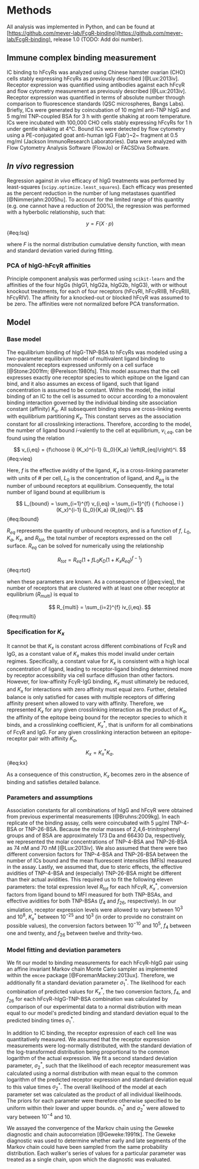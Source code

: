 # Methods

All analysis was implemented in Python, and can be found at [https://github.com/meyer-lab/FcgR-binding](https://github.com/meyer-lab/FcgR-binding), release 1.0 (TODO: Add doi number).

## Immune complex binding measurement

IC binding to hFcγRs was analyzed using Chinese hamster ovarian (CHO) cells stably expressing hFcγRs as previously described [@Lux:2013iv]. Receptor expression was quantified using antibodies against each hFcγR and flow cytometry measurement as previously described [@Lux:2013iv]. Receptor expression was quantified in terms of absolute number through comparison to fluorescence standards (QSC microspheres, Bangs Labs). Briefly, ICs were generated by coincubation of 10 mg/ml anti-TNP hIgG and 5 mg/ml TNP-coupled BSA for 3 h with gentle shaking at room temperature. ICs were incubated with 100,000 CHO cells stably expressing hFcγRs for 1 h under gentle shaking at 4℃. Bound ICs were detected by flow cytometry using a PE-conjugated goat anti-human IgG F(ab')~2~ fragment at 0.5 mg/ml (Jackson ImmunoResearch Laboratories). Data were analyzed with Flow Cytometry Analysis Software (FlowJo) or FACSDiva Software.

## *In vivo* regression

Regression against *in vivo* efficacy of hIgG treatments was performed by least-squares (`scipy.optimize.least_squares`). Each efficacy was presented as the percent reduction in the number of lung metastases quantified [@Nimmerjahn:2005hu]. To account for the limited range of this quantity (e.g. one cannot have a reduction of 200%), the regression was performed with a hyberbolic relationship, such that:

$$ y = F (X \cdot p) $$ {#eq:lsq}

where $F$ is the normal distribution cumulative density function, with mean and standard deviation varied during fitting.

### PCA of hIgG-hFcγR affinities

Principle component analysis was performed using `scikit-learn` and the affinities of the four hIgGs (hIgG1, hIgG2a, hIgG2b, hIgG3), with or without knockout treatments, for each of four receptors (hFcγRI, hFcγRIIB, hFcγRIII, hFcγRIV). The affinity for a knocked-out or blocked hFcγR was assumed to be zero. The affinities were not normalized before PCA transformation. 

## Model

### Base model

The equilibrium binding of hIgG-TNP-BSA to hFcγRs was modeled using a two-parameter equilibrium model of multivalent ligand binding to monovalent receptors expressed uniformly on a cell surface [@Stone:2001fm; @Perelson:1980fs]. This model assumes that the cell expresses exactly one receptor species to which epitope on the ligand can bind, and it also assumes an excess of ligand, such that ligand concentration is assumed to be constant. Within the model, the initial binding of an IC to the cell is assumed to occur according to a monovalent binding interaction governed by the individual binding site association constant (affinity) $K_a$. All subsequent binding steps are cross-linking events with equilibrium partitioning $K_x$. This constant serves as the association constant for all crosslinking interactions. Therefore, according to the model, the number of ligand bound $i$-valently to the cell at equilibrium, $v_{i,eq}$, can be found using the relation

$$ v_{i,eq} = {f\choose i} (K_x)^{i-1} {L_0}{K_a} \left(R_{eq}\right)^i. $$ {#eq:vieq}

Here, $f$ is the effective avidity of the ligand, $K_x$ is a cross-linking parameter with units of # per cell, $L_0$ is the concentration of ligand, and $R_{eq}$ is the number of unbound receptors at equilibrium. Consequently, the total number of ligand bound at equilibrium is

$$ L_{bound} = \sum_{i=1}^{f} v_{i,eq} = \sum_{i=1}^{f} { f\choose i } (K_x)^{i-1} {L_0}{K_a} (R_{eq})^i. $$ {#eq:lbound}

$R_{eq}$ represents the quantity of unbound receptors, and is a function of $f$, $L_0$, $K_a$, $K_x$, and $R_{tot}$, the total number of receptors expressed on the cell surface. $R_{eq}$ can be solved for numerically using the relationship

$$ R_{tot} = R_{eq} \left(1+f {L_0}{K_D} (1+K_x R_{eq})^{f-1}\right) $$ {#eq:rtot}

when these parameters are known. As a consequence of [@eq:vieq], the number of receptors that are clustered with at least one other receptor at equilibrium ($R_{multi}$) is equal to

$$ R_{multi} = \sum_{i=2}^{f} iv_{i,eq}. $$ {#eq:rmulti}

### Specification for $K_x$

It cannot be that $K_x$ is constant across different combinations of FcγR and IgG, as a constant value of $K_x$ makes this model invalid under certain regimes. Specifically, a constant value for $K_x$ is consistent with a high local concentration of ligand, leading to receptor-ligand binding determined more by receptor accessibility via cell surface diffusion than other factors. However, for low-affinity FcγR-IgG binding, $K_x$ must ultimately be reduced, and $K_x$ for interactions with zero affinity must equal zero. Further, detailed balance is only satisfied for cases with multiple receptors of differing affinity present when allowed to vary with affinity. Therefore, we represented $K_x$ for any given crosslinking interaction as the product of $K_a$, the affinity of the epitope being bound for the receptor species to which it binds, and a crosslinking coefficient, $K_x^*$, that is uniform for all combinations of FcγR and IgG. For any given crosslinking interaction between an epitope-receptor pair with affinity $K_a$,

$$ K_x = K_x^* K_a. $$ {#eq:kx}

As a consequence of this construction, $K_x$ becomes zero in the absence of binding and satisfies detailed balance.

### Parameters and assumptions

Association constants for all combinations of hIgG and hFcγR were obtained from previous experimental measurements [@Bruhns:2009kg]. In each replicate of the binding assay, cells were coincubated with 5 µg/ml TNP-4-BSA or TNP-26-BSA. Because the molar masses of 2,4,6-trinitrophenyl groups and of BSA are approximately 173 Da and 66430 Da, respectively, we represented the molar concentrations of TNP-4-BSA and TNP-26-BSA as 74 nM and 70 nM [@Lux:2013iv]. We also assumed that there were two different conversion factors for TNP-4-BSA and TNP-26-BSA between the number of ICs bound and the mean fluorescent intensities (MFIs) measured in the assay. Lastly, we assumed that, due to steric effects, the effective avidities of TNP-4-BSA and (especially) TNP-26-BSA might be different than their actual avidities. This required us to fit the following eleven parameters: the total expression level $R_{tot}$ for each hFcγR, $K_x^*$, conversion factors from ligand bound to MFI measured for both TNP-BSAs, and effective avidities for both TNP-BSAs ($f_{4}$ and $f_{26}$, respectively). In our simulation, receptor expression levels were allowed to vary between $10^3$ and $10^8$, $K_x^*$ between $10^{-25}$ and $10^3$ (in order to provide no constraint on possible values), the conversion factors between $10^{-10}$ and $10^5$, $f_4$ between one and twenty, and $f_{26}$ between twelve and thrity-two.

### Model fitting and deviation parameters

We fit our model to binding measurements for each hFcγR-hIgG pair using an affine invariant Markov chain Monte Carlo sampler as implemented within the `emcee` package [@ForemanMackey:2013ux]. Therefore, we additionally fit a standard deviation parameter $\sigma_1^*$. The likelihood for each combination of predicted values for $K_x^*$, the two conversion factors, $f_4$, and $f_{26}$ for each hFcγR-hIgG-TNP-BSA combination was calculated by comparison of our experimental data to a normal distribution with mean equal to our model's predicted binding and standard deviation equal to the predicted binding times $\sigma_1^*$.

In addition to IC binding, the receptor expression of each cell line was quantitatively measured. We assumed that the receptor expression measurements were log-normally distributed, with the standard deviation of the log-transformed distribution being proportional to the common logarithm of the actual expression. We fit a second standard deviation parameter, $\sigma_2^*$, such that the likelihood of each receptor measurement was calculated using a normal distribution with mean equal to the common logarithm of the predicted receptor expression and standard deviation equal to this value times $\sigma_2^*$. The overall likelihood of the model at each parameter set was calculated as the product of all individual likelihoods. The priors for each parameter were therefore otherwise specified to be uniform within their lower and upper bounds. $\sigma_1^*$ and $\sigma_2^*$ were allowed to vary between $10^{-4}$ and $10$.

We assayed the convergence of the Markov chain using the Geweke diagnostic and chain autocorrelation [@Geweke:1991tk]. The Geweke diagnostic was used to determine whether early and late segments of the Markov chain could have been sampled from the same probability distribution. Each walker's series of values for a particular parameter was treated as a single chain, upon which the diagnostic was evaluated.
